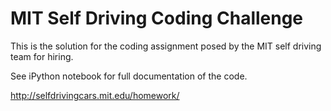 # MIT Self Driving Coding Challenge

This is the solution for the coding assignment posed by 
the MIT self driving team for hiring.

See iPython notebook for full documentation of the code.

http://selfdrivingcars.mit.edu/homework/
